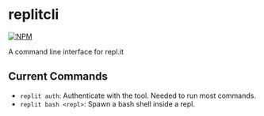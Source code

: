 # replitcli

[![NPM](https://nodei.co/npm/replit.png)](https://nodei.co/npm/replit/)

A command line interface for repl.it

## Current Commands

- `replit auth`: Authenticate with the tool. Needed to run most commands.
- `replit bash <repl>`: Spawn a bash shell inside a repl.
